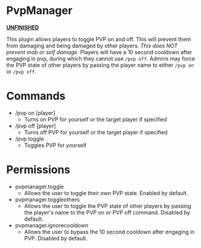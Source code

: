 # PvpManager
<u><b>UNFINISHED</b></u>

This plugin allows players to toggle PVP on and off. This will prevent them from damaging and being damaged by other players. *This does NOT prevent mob or self damage*. Players will have a 10 second cooldown after engaging in pvp, during which they cannot use `/pvp off`. Admins may force the PVP state of other players by passing the player name to either `/pvp on` or `/pvp off`.

<h1>Commands</h1>

<ul>
  <li>
    /pvp on [player]
      <ul><li>Turns on PVP for yourself or the target player if specified</li></ul>
  </li>
  <li>
    /pvp off [player]
      <ul><li>Turns off PVP for yourself or the target player if specified</li></ul>
  </li>
  <li>
    /pvp toggle
      <ul><li>Toggles PVP for yourself</li></ul>
  </li>
</ul>

<h1>Permissions</h1>
<ul>
  <li>
    pvpmanager.toggle
      <ul><li>Allows the user to toggle their own PVP state. Enabled by default.</ul></li>
  </li>
  <li>
    pvpmanager.toggleothers
      <ul><li>Allows the user to toggle the PVP state of other players by passing the player's name to the PVP on or PVP off command. Disabled by default.</ul></li>
  </li>
  <li>
    pvpmanager.ignorecooldown
      <ul><li>Allows the user to bypass the 10 second cooldown after engaging in PVP. Disabled by default.</ul></li>
  </li>
</ul>
